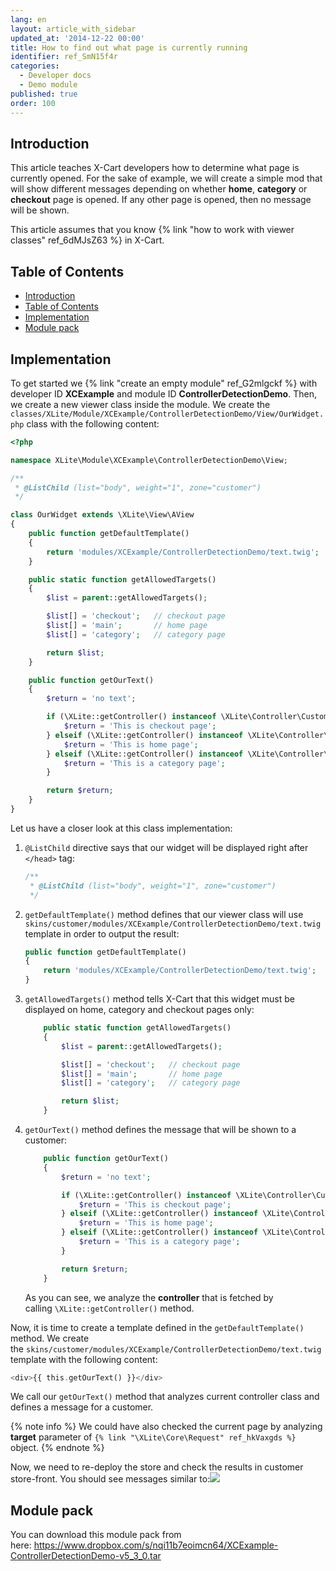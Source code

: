 ```yaml
---
lang: en
layout: article_with_sidebar
updated_at: '2014-12-22 00:00'
title: How to find out what page is currently running
identifier: ref_SmN15f4r
categories:
  - Developer docs
  - Demo module
published: true
order: 100
---
```

## Introduction

This article teaches X-Cart developers how to determine what page is currently opened. For the sake of example, we will create a simple mod that will show different messages depending on whether **home**, **category** or **checkout** page is opened. If any other page is opened, then no message will be shown.

This article assumes that you know {% link "how to work with viewer classes" ref_6dMJsZ63 %} in X-Cart.

## Table of Contents

*   [Introduction](#introduction)
*   [Table of Contents](#table-of-contents)
*   [Implementation](#implementation)
*   [Module pack](#module-pack)

## Implementation

To get started we {% link "create an empty module" ref_G2mlgckf %} with developer ID **XCExample** and module ID **ControllerDetectionDemo**. Then, we create a new viewer class inside the module. We create the
`classes/XLite/Module/XCExample/ControllerDetectionDemo/View/OurWidget.php` class with the following content:

```php
<?php

namespace XLite\Module\XCExample\ControllerDetectionDemo\View;

/**
 * @ListChild (list="body", weight="1", zone="customer")
 */

class OurWidget extends \XLite\View\AView
{
    public function getDefaultTemplate() 
    {
        return 'modules/XCExample/ControllerDetectionDemo/text.twig';
    }

    public static function getAllowedTargets() 
    {
        $list = parent::getAllowedTargets();

        $list[] = 'checkout';   // checkout page
        $list[] = 'main';       // home page
        $list[] = 'category';   // category page

        return $list;
    }

    public function getOurText()
    {
        $return = 'no text';

        if (\XLite::getController() instanceof \XLite\Controller\Customer\Checkout) {
            $return = 'This is checkout page';
        } elseif (\XLite::getController() instanceof \XLite\Controller\Customer\Main) {
            $return = 'This is home page';
        } elseif (\XLite::getController() instanceof \XLite\Controller\Customer\Category) {
            $return = 'This is a category page';
        }

        return $return;
    }
}
```

Let us have a closer look at this class implementation:

1.  `@ListChild` directive says that our widget will be displayed right after `</head>` tag: 

    ```php
    /**
     * @ListChild (list="body", weight="1", zone="customer")
     */
    ```

2.  `getDefaultTemplate()` method defines that our viewer class will use `skins/customer/modules/XCExample/ControllerDetectionDemo/text.twig` template in order to output the result:

    ```php
    public function getDefaultTemplate() 
    {
        return 'modules/XCExample/ControllerDetectionDemo/text.twig';
    }
    ```
    
3.  `getAllowedTargets()` method tells X-Cart that this widget must be displayed on home, category and checkout pages only:

    ```php
    	public static function getAllowedTargets() 
    	{
    		$list = parent::getAllowedTargets();

    	    $list[] = 'checkout';   // checkout page
      	    $list[] = 'main';       // home page
     	    $list[] = 'category';   // category page

    		return $list;
    	}
    ```

4.  `getOurText()` method defines the message that will be shown to a customer: 

    ```php
    	public function getOurText()
    	{
    		$return = 'no text';

    		if (\XLite::getController() instanceof \XLite\Controller\Customer\Checkout) {
    			$return = 'This is checkout page';
    		} elseif (\XLite::getController() instanceof \XLite\Controller\Customer\Main) {
    			$return = 'This is home page';
    		} elseif (\XLite::getController() instanceof \XLite\Controller\Customer\Category) {
    			$return = 'This is a category page';
    		}

    		return $return;
    	}
    ```

    As you can see, we analyze the **controller** that is fetched by calling `\XLite::getController()` method.

Now, it is time to create a template defined in the `getDefaultTemplate()` method. We create the `skins/customer/modules/XCExample/ControllerDetectionDemo/text.twig` template with the following content: 

```php
<div>{{ this.getOurText() }}</div>
```

We call our `getOurText()` method that analyzes current controller class and defines a message for a customer.

{% note info %} 
We could have also checked the current page by analyzing **target** parameter of `{% link "\XLite\Core\Request" ref_hkVaxgds %}` object.
{% endnote %}


Now, we need to re-deploy the store and check the results in customer store-front. You should see messages similar to:![]({{site.baseurl}}/attachments/524292/8356147.png)

## Module pack

You can download this module pack from here: <https://www.dropbox.com/s/nqi11b7eoimcn64/XCExample-ControllerDetectionDemo-v5_3_0.tar>
